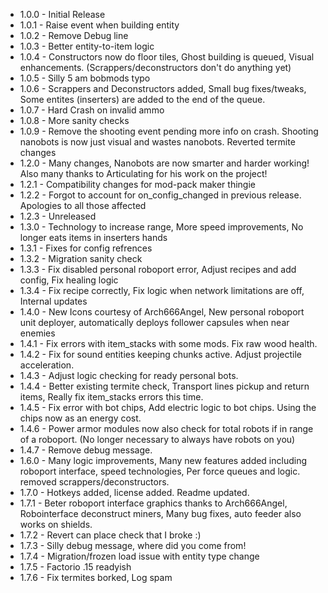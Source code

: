 -   1.0.0 - Initial Release
-   1.0.1 - Raise event when building entity
-   1.0.2 - Remove Debug line
-   1.0.3 - Better entity-to-item logic
-   1.0.4 - Constructors now do floor tiles, Ghost building is queued, Visual enhancements. (Scrappers/deconstructors don't do anything yet)
-   1.0.5 - Silly 5 am bobmods typo
-   1.0.6 - Scrappers and Deconstructors added, Small bug fixes/tweaks, Some entites (inserters) are added to the end of the queue.
-   1.0.7 - Hard Crash on invalid ammo
-   1.0.8 - More sanity checks
-   1.0.9 - Remove the shooting event pending more info on crash. Shooting nanobots is now just visual and wastes nanobots. Reverted termite changes
-   1.2.0 - Many changes, Nanobots are now smarter and harder working! Also many thanks to Articulating for his work on the project!
-   1.2.1 - Compatibility changes for mod-pack maker thingie
-   1.2.2 - Forgot to account for on_config_changed in previous release. Apologies to all those affected
-   1.2.3 - Unreleased
-   1.3.0 - Technology to increase range, More speed improvements, No longer eats items in inserters hands
-   1.3.1 - Fixes for config refrences
-   1.3.2 - Migration sanity check
-   1.3.3 - Fix disabled personal roboport error, Adjust recipes and add config, Fix healing logic
-   1.3.4 - Fix recipe correctly, Fix logic when network limitations are off, Internal updates
-   1.4.0 - New Icons courtesy of Arch666Angel, New personal roboport unit deployer, automatically deploys follower capsules when near enemies
-   1.4.1 - Fix errors with item_stacks with some mods. Fix raw wood health.
-   1.4.2 - Fix for sound entities keeping chunks active. Adjust projectile acceleration.
-   1.4.3 - Adjust logic checking for ready personal bots.
-   1.4.4 - Better existing termite check, Transport lines pickup and return items, Really fix item_stacks errors this time.
-   1.4.5 - Fix error with bot chips, Add electric logic to bot chips. Using the chips now as an energy cost.
-   1.4.6 - Power armor modules now also check for total robots if in range of a roboport. (No longer necessary to always have robots on you)
-   1.4.7 - Remove debug message.
-   1.6.0 - Many logic improvements, Many new features added including roboport interface, speed technologies, Per force queues and logic. removed scrappers/deconstructors.
-   1.7.0 - Hotkeys added, license added. Readme updated.
-   1.7.1 - Beter roboport interface graphics thanks to Arch666Angel, Robointerface deconstruct miners, Many bug fixes, auto feeder also works on shields.
-   1.7.2 - Revert can place check that I broke :)
-   1.7.3 - Silly debug message, where did you come from!
-   1.7.4 - Migration/frozen load issue with entity type change
-   1.7.5 - Factorio .15 readyish
-   1.7.6 - Fix termites borked, Log spam
